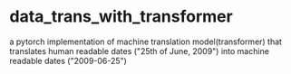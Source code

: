# data_trans_with_transformer
a pytorch implementation of machine translation model(transformer) that translates human readable dates ("25th of June, 2009") into machine readable dates ("2009-06-25")
